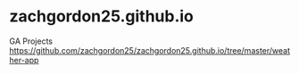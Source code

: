 # zachgordon25.github.io
GA Projects
https://github.com/zachgordon25/zachgordon25.github.io/tree/master/weather-app
